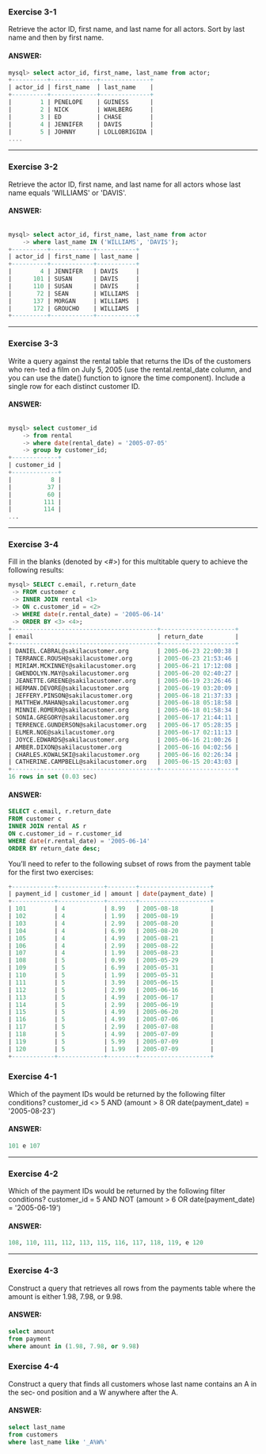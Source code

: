 ### Exercise 3-1
Retrieve the actor ID, first name, and last name for all actors. Sort by last name and
then by first name.
    
#### ANSWER:
```sql      
mysql> select actor_id, first_name, last_name from actor;
+----------+-------------+--------------+
| actor_id | first_name  | last_name    |
+----------+-------------+--------------+
|        1 | PENELOPE    | GUINESS      |
|        2 | NICK        | WAHLBERG     |
|        3 | ED          | CHASE        |
|        4 | JENNIFER    | DAVIS        |
|        5 | JOHNNY      | LOLLOBRIGIDA |
....
```

---

### Exercise 3-2
Retrieve the actor ID, first name, and last name for all actors whose last name equals 'WILLIAMS' or 'DAVIS'.
     
#### ANSWER:
```sql      

mysql> select actor_id, first_name, last_name from actor
    -> where last_name IN ('WILLIAMS', 'DAVIS');
+----------+------------+-----------+
| actor_id | first_name | last_name |
+----------+------------+-----------+
|        4 | JENNIFER   | DAVIS     |
|      101 | SUSAN      | DAVIS     |
|      110 | SUSAN      | DAVIS     |
|       72 | SEAN       | WILLIAMS  |
|      137 | MORGAN     | WILLIAMS  |
|      172 | GROUCHO    | WILLIAMS  |
+----------+------------+-----------+
```

---

### Exercise 3-3
Write a query against the rental table that returns the IDs of the customers who ren‐
ted a film on July 5, 2005 (use the rental.rental_date column, and you can use the
date() function to ignore the time component). Include a single row for each distinct
customer ID.
    
#### ANSWER:
```sql      

mysql> select customer_id
    -> from rental
    -> where date(rental_date) = '2005-07-05'
    -> group by customer_id;
+-------------+
| customer_id |
+-------------+
|           8 |
|          37 |
|          60 |
|         111 |
|         114 |
...
```

---

### Exercise 3-4
Fill in the blanks (denoted by <#>) for this multitable query to achieve the following
results:
```sql
mysql> SELECT c.email, r.return_date
 -> FROM customer c
 -> INNER JOIN rental <1>
 -> ON c.customer_id = <2>
 -> WHERE date(r.rental_date) = '2005-06-14'
 -> ORDER BY <3> <4>;
+-----------------------------------------+---------------------+
| email                                   | return_date         |
+-----------------------------------------+---------------------+
| DANIEL.CABRAL@sakilacustomer.org        | 2005-06-23 22:00:38 |
| TERRANCE.ROUSH@sakilacustomer.org       | 2005-06-23 21:53:46 |
| MIRIAM.MCKINNEY@sakilacustomer.org      | 2005-06-21 17:12:08 |
| GWENDOLYN.MAY@sakilacustomer.org        | 2005-06-20 02:40:27 |
| JEANETTE.GREENE@sakilacustomer.org      | 2005-06-19 23:26:46 |
| HERMAN.DEVORE@sakilacustomer.org        | 2005-06-19 03:20:09 |
| JEFFERY.PINSON@sakilacustomer.org       | 2005-06-18 21:37:33 |
| MATTHEW.MAHAN@sakilacustomer.org        | 2005-06-18 05:18:58 |
| MINNIE.ROMERO@sakilacustomer.org        | 2005-06-18 01:58:34 |
| SONIA.GREGORY@sakilacustomer.org        | 2005-06-17 21:44:11 |
| TERRENCE.GUNDERSON@sakilacustomer.org   | 2005-06-17 05:28:35 |
| ELMER.NOE@sakilacustomer.org            | 2005-06-17 02:11:13 |
| JOYCE.EDWARDS@sakilacustomer.org        | 2005-06-16 21:00:26 |
| AMBER.DIXON@sakilacustomer.org          | 2005-06-16 04:02:56 |
| CHARLES.KOWALSKI@sakilacustomer.org     | 2005-06-16 02:26:34 |
| CATHERINE.CAMPBELL@sakilacustomer.org   | 2005-06-15 20:43:03 |
+-----------------------------------------+---------------------+
16 rows in set (0.03 sec)
```    

#### ANSWER:
```sql      
SELECT c.email, r.return_date
FROM customer c
INNER JOIN rental AS r
ON c.customer_id = r.customer_id
WHERE date(r.rental_date) = '2005-06-14'
ORDER BY return_date desc;
```

You’ll need to refer to the following subset of rows from the payment table for the first
two exercises:
```sql
+------------+-------------+--------+--------------------+
| payment_id | customer_id | amount | date(payment_date) |
+------------+-------------+--------+--------------------+
| 101        | 4           | 8.99   | 2005-08-18         |
| 102        | 4           | 1.99   | 2005-08-19         |
| 103        | 4           | 2.99   | 2005-08-20         |
| 104        | 4           | 6.99   | 2005-08-20         |
| 105        | 4           | 4.99   | 2005-08-21         |
| 106        | 4           | 2.99   | 2005-08-22         |
| 107        | 4           | 1.99   | 2005-08-23         |
| 108        | 5           | 0.99   | 2005-05-29         |
| 109        | 5           | 6.99   | 2005-05-31         |
| 110        | 5           | 1.99   | 2005-05-31         |
| 111        | 5           | 3.99   | 2005-06-15         |
| 112        | 5           | 2.99   | 2005-06-16         |
| 113        | 5           | 4.99   | 2005-06-17         |
| 114        | 5           | 2.99   | 2005-06-19         |
| 115        | 5           | 4.99   | 2005-06-20         |
| 116        | 5           | 4.99   | 2005-07-06         |
| 117        | 5           | 2.99   | 2005-07-08         |
| 118        | 5           | 4.99   | 2005-07-09         |
| 119        | 5           | 5.99   | 2005-07-09         |
| 120        | 5           | 1.99   | 2005-07-09         |
+------------+-------------+--------+--------------------+
```

### Exercise 4-1
Which of the payment IDs would be returned by the following filter conditions?
customer_id <> 5 AND (amount > 8 OR date(payment_date) = '2005-08-23')

#### ANSWER:
```sql 
101 e 107
```

-------------------------------------------------------------------------------------
### Exercise 4-2
Which of the payment IDs would be returned by the following filter conditions?
customer_id = 5 AND NOT (amount > 6 OR date(payment_date) = '2005-06-19')

#### ANSWER:
```sql 
108, 110, 111, 112, 113, 115, 116, 117, 118, 119, e 120
```
-------------------------------------------------------------------------------------
### Exercise 4-3
Construct a query that retrieves all rows from the payments table where the amount
is either 1.98, 7.98, or 9.98.

#### ANSWER:
```sql 
select amount
from payment
where amount in (1.98, 7.98, or 9.98)
```

### Exercise 4-4
Construct a query that finds all customers whose last name contains an A in the sec‐
ond position and a W anywhere after the A.

#### ANSWER:
```sql 
select last_name
from customers
where last_name like '_A%W%'
```
